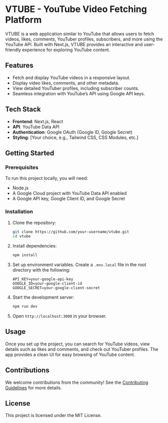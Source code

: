 # VTUBE - YouTube Video Fetching Platform

VTUBE is a web application similar to YouTube that allows users to fetch videos, likes, comments, YouTuber profiles, subscribers, and more using the YouTube API. Built with Next.js, VTUBE provides an interactive and user-friendly experience for exploring YouTube content.

## Features
- Fetch and display YouTube videos in a responsive layout.
- Display video likes, comments, and other metadata.
- View detailed YouTuber profiles, including subscriber counts.
- Seamless integration with YouTube’s API using Google API keys.

## Tech Stack
- **Frontend**: Next.js, React
- **API**: YouTube Data API
- **Authentication**: Google OAuth (Google ID, Google Secret)
- **Styling**: [Your choice, e.g., Tailwind CSS, CSS Modules, etc.]

## Getting Started

### Prerequisites
To run this project locally, you will need:
- Node.js
- A Google Cloud project with YouTube Data API enabled
- A Google API key, Google Client ID, and Google Secret

### Installation
1. Clone the repository:
    ```bash
    git clone https://github.com/your-username/vtube.git
    cd vtube
    ```

2. Install dependencies:
    ```bash
    npm install
    ```

3. Set up environment variables. Create a `.env.local` file in the root directory with the following:
    ```
    API_KEY=your-google-api-key
    GOOGLE_ID=your-google-client-id
    GOOGLE_SECRET=your-google-client-secret
    ```

4. Start the development server:
    ```bash
    npm run dev
    ```

5. Open `http://localhost:3000` in your browser.

## Usage
Once you set up the project, you can search for YouTube videos, view details such as likes and comments, and check out YouTuber profiles. The app provides a clean UI for easy browsing of YouTube content.

## Contributions
We welcome contributions from the community! See the [Contributing Guidelines](CONTRIBUTING.md) for more details.

## License
This project is licensed under the MIT License.
